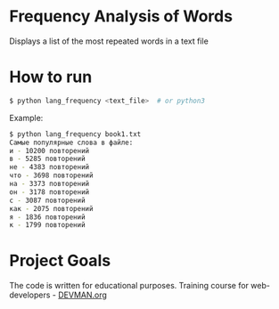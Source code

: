 # Frequency Analysis of Words

Displays a list of the most repeated words in a text file

# How to run

```bash
$ python lang_frequency <text_file>  # or python3
```

Example:
```bash
$ python lang_frequency book1.txt
Самые популярные слова в файле:
и - 10200 повторений
в - 5285 повторений
не - 4383 повторений
что - 3698 повторений
на - 3373 повторений
он - 3178 повторений
с - 3087 повторений
как - 2075 повторений
я - 1836 повторений
к - 1799 повторений
```


# Project Goals

The code is written for educational purposes. Training course for web-developers - [DEVMAN.org](https://devman.org)
